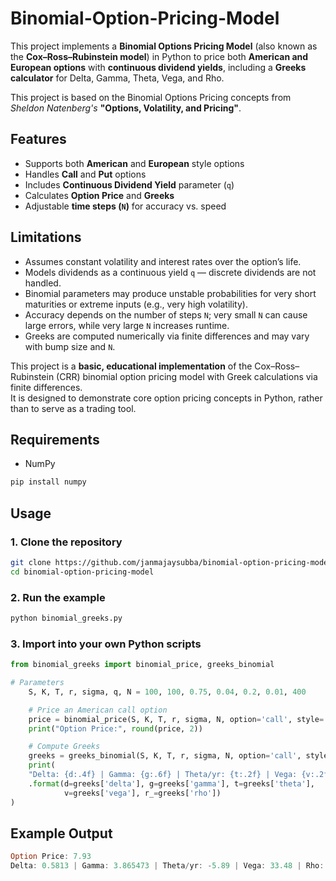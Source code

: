 # Binomial-Option-Pricing-Model
This project implements a **Binomial Options Pricing Model** (also known as the **Cox–Ross–Rubinstein model**) in Python to price both **American and European options** with **continuous dividend yields**, including a **Greeks calculator** for Delta, Gamma, Theta, Vega, and Rho.  

This project is based on the Binomial Options Pricing concepts from *Sheldon Natenberg's* **"Options, Volatility, and Pricing"**.


## Features
- Supports both **American** and **European** style options 
- Handles **Call** and **Put** options
- Includes **Continuous Dividend Yield** parameter (`q`)
- Calculates **Option Price** and **Greeks**
- Adjustable **time steps (`N`)** for accuracy vs. speed
  

## Limitations 

- Assumes constant volatility and interest rates over the option’s life.
- Models dividends as a continuous yield `q` — discrete dividends are not handled.
- Binomial parameters may produce unstable probabilities for very short maturities or extreme inputs (e.g., very high volatility).
- Accuracy depends on the number of steps `N`; very small `N` can cause large errors, while very large `N` increases runtime.
- Greeks are computed numerically via finite differences and may vary with bump size and `N`.

This project is a **basic, educational implementation** of the Cox–Ross–Rubinstein (CRR) binomial option pricing model with Greek calculations via finite differences.  
It is designed to demonstrate core option pricing concepts in Python, rather than to serve as a trading tool.


## Requirements
- NumPy
```bash
pip install numpy
```


## Usage

### 1. Clone the repository
```bash
git clone https://github.com/janmajaysubba/binomial-option-pricing-model.git
cd binomial-option-pricing-model
```

### 2. Run the example
```bash
python binomial_greeks.py
```

### 3. Import into your own Python scripts
```python
from binomial_greeks import binomial_price, greeks_binomial

# Parameters
    S, K, T, r, sigma, q, N = 100, 100, 0.75, 0.04, 0.2, 0.01, 400

    # Price an American call option
    price = binomial_price(S, K, T, r, sigma, N, option='call', style='amer', q=q)
    print("Option Price:", round(price, 2))

    # Compute Greeks
    greeks = greeks_binomial(S, K, T, r, sigma, N, option='call', style='amer', q=q)
    print(
    "Delta: {d:.4f} | Gamma: {g:.6f} | Theta/yr: {t:.2f} | Vega: {v:.2f} | Rho: {r_: .2f}"
    .format(d=greeks['delta'], g=greeks['gamma'], t=greeks['theta'],
            v=greeks['vega'], r_=greeks['rho'])
)
```


## Example Output
```rust
Option Price: 7.93
Delta: 0.5813 | Gamma: 3.865473 | Theta/yr: -5.89 | Vega: 33.48 | Rho:  37.65
```


